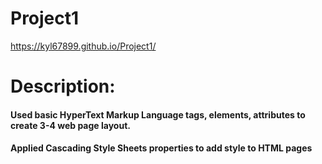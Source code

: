 # Project1

https://kyl67899.github.io/Project1/


# Description:
#### Used basic HyperText Markup Language tags, elements, attributes to create 3-4 web page layout.

#### Applied Cascading Style Sheets properties to add style to HTML pages
